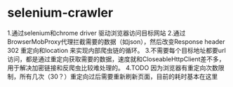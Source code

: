 # selenium-crawler
1.通过selenium和chrome driver 驱动浏览器访问目标网站
2.通过BrowserMobProxy代理拦截需要的数据（如json），然后改变Response header 302 重定向和location 来实现内部爬虫链的循环。
3.不需要每个目标地址都要url访问，都是通过重定向获取需要的数据，速度就和CloseableHttpClient差不多，用于解决加密链接和反爬虫比较难处理的。
4.TODO 因为浏览器有重定向次数限制，所有几次（30？）重定向过后需要重新刷新页面，目前的耗时基本在这里
